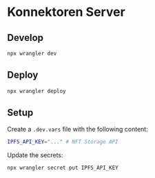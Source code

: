 # Konnektoren Server

## Develop

```sh
npx wrangler dev
```

## Deploy

```sh
npx wrangler deploy
```

## Setup

Create a `.dev.vars` file with the following content:

```sh
IPFS_API_KEY="..." # NFT Storage API
```

Update the secrets:

```sh
npx wrangler secret put IPFS_API_KEY
```
